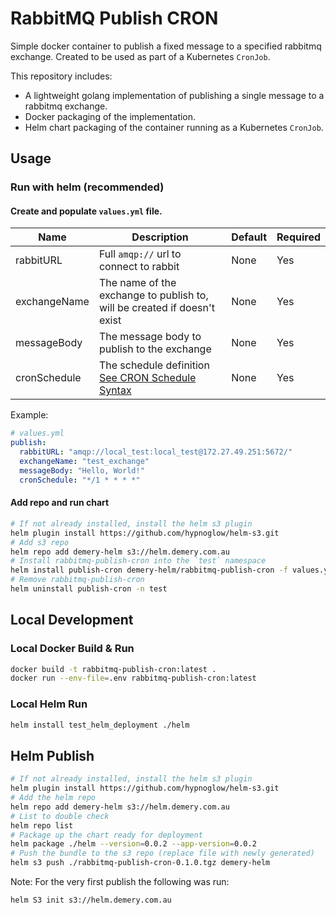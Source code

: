 # RabbitMQ Publish CRON

Simple docker container to publish a fixed message to a specified rabbitmq exchange. Created to be used as part of a Kubernetes `CronJob`.

This repository includes:

- A lightweight golang implementation of publishing a single message to a rabbitmq exchange.
- Docker packaging of the implementation.
- Helm chart packaging of the container running as a Kubernetes `CronJob`.

## Usage

### Run with helm (recommended)

#### Create and populate `values.yml` file.

| Name          | Description                                                                                                                                   | Default | Required |
| ------------- | --------------------------------------------------------------------------------------------------------------------------------------------- | ------- | -------- |
| rabbitURL     | Full `amqp://` url to connect to rabbit                                                                                                       | None    | Yes      |
| exchangeName  | The name of the exchange to publish to, will be created if doesn't exist                                                                      | None    | Yes      |
| messageBody   | The message body to publish to the exchange                                                                                                   | None    | Yes      |
| cronSchedule  | The schedule definition [See CRON Schedule Syntax](https://kubernetes.io/docs/concepts/workloads/controllers/cron-jobs/#cron-schedule-syntax) | None    | Yes      |

Example:

```yml
# values.yml
publish:
  rabbitURL: "amqp://local_test:local_test@172.27.49.251:5672/"
  exchangeName: "test_exchange"
  messageBody: "Hello, World!"
  cronSchedule: "*/1 * * * *"
```

#### Add repo and run chart

```sh
# If not already installed, install the helm s3 plugin
helm plugin install https://github.com/hypnoglow/helm-s3.git
# Add s3 repo
helm repo add demery-helm s3://helm.demery.com.au
# Install rabbitmq-publish-cron into the `test` namespace
helm install publish-cron demery-helm/rabbitmq-publish-cron -f values.yaml -n test
# Remove rabbitmq-publish-cron
helm uninstall publish-cron -n test
```

## Local Development

### Local Docker Build & Run

```sh
docker build -t rabbitmq-publish-cron:latest .
docker run --env-file=.env rabbitmq-publish-cron:latest
```

### Local Helm Run

```sh
helm install test_helm_deployment ./helm
```

## Helm Publish

```sh
# If not already installed, install the helm s3 plugin
helm plugin install https://github.com/hypnoglow/helm-s3.git
# Add the helm repo
helm repo add demery-helm s3://helm.demery.com.au
# List to double check
helm repo list
# Package up the chart ready for deployment
helm package ./helm --version=0.0.2 --app-version=0.0.2
# Push the bundle to the s3 repo (replace file with newly generated)
helm s3 push ./rabbitmq-publish-cron-0.1.0.tgz demery-helm
```

Note:
For the very first publish the following was run:

```sh
helm S3 init s3://helm.demery.com.au
```
